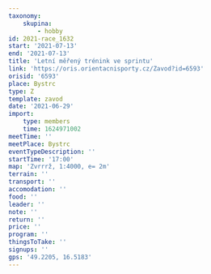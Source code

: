 ```yaml
---
taxonomy:
    skupina:
        - hobby
id: 2021-race_1632
start: '2021-07-13'
end: '2021-07-13'
title: 'Letní měřený trénink ve sprintu'
link: 'https://oris.orientacnisporty.cz/Zavod?id=6593'
orisid: '6593'
place: Bystrc
type: Z
template: zavod
date: '2021-06-29'
import:
    type: members
    time: 1624971002
meetTime: ''
meetPlace: Bystrc
eventTypeDescription: ''
startTime: '17:00'
map: 'Zvrrrž, 1:4000, e= 2m'
terrain: ''
transport: ''
accomodation: ''
food: ''
leader: ''
note: ''
return: ''
price: ''
program: ''
thingsToTake: ''
signups: ''
gps: '49.2205, 16.5183'
---
```


